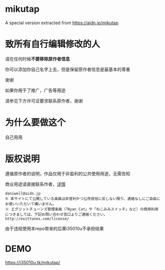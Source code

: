 # mikutap
A special version extracted from https://aidn.jp/mikutap  

# 致所有自行编辑修改的人

请在任何时候**不要移除原作者信息**

你可以添加你自己名字上去，但是保留原作者信息是最基本的尊重

谢谢

如果你用于了推广，广告等用途

请参见下方许可证要求联系原作者，谢谢

# 为什么要做这个  
自己用用

# 版权说明  
遵循原作者的说明，作品仅用于非盈利的公共使用用途，无需告知  

商业用途请直接联系作者，[详情](https://aidn.jp/about/)
```
daniwell@aidn.jp
※ 本サイトにて公開している楽曲は非営利かつ公序良俗に反しない限り、連絡なしにご自由にお使いいただいて構いません。
※ エグジットチューンズ管理楽曲（「Nyan Cat」や「ねこみみスイッチ」など）の商用利用につきましては、下記お問い合わせ窓口よりご連絡ください。
http://exittunes.com/license/
```
由于违规使用本repo带来的后果i35010u不承担结果  

# DEMO  

https://i35010u.tk/mikutap/

